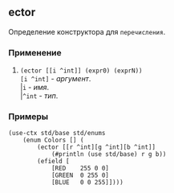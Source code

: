 ## ector
Определение конструктора для `перечисления`.

### Применение

1. `(ector [[i ^int]] (expr0) (exprN))`<br>
`[i ^int]` - _аргумент_.<br>
|`i` - _имя_.<br>
|`^int` - _тип_.

### Примеры

```pihta
(use-ctx std/base std/enums
    (enum Colors [] (
        (ector [[r ^int][g ^int][b ^int]]
            (#println (use std/base) r g b))
        (efield [
            [RED    255 0 0]
            [GREEN  0 255 0]
            [BLUE   0 0 255]])))
```